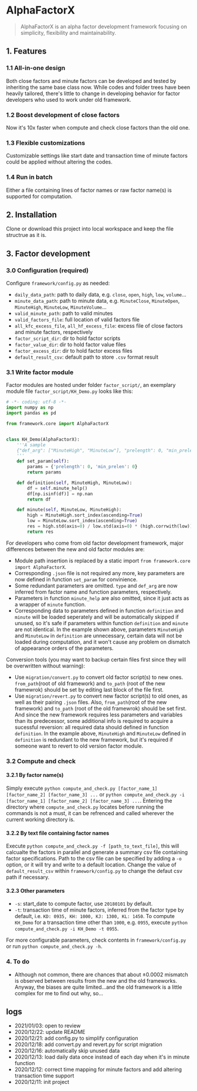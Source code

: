 # AlphaFactorX

> AlphaFactorX is an alpha factor development framework focusing on simplicity, flexibility and maintainability.

## 1. Features

### 1.1 All-in-one design

Both close factors and minute factors can be developed and tested by inheriting the same base class now. While codes and folder trees have been heavily tailored, there's little to change in developing behavior for factor developers who used to work under old framework.

### 1.2 Boost development of close factors

Now it's 10x faster when compute and check close factors than the old one.

### 1.3 Flexible customizations

Customizable settings like start date and transaction time of minute factors could be applied without altering the codes.

### 1.4 Run in batch

Either a file containing lines of factor names or raw factor name(s) is supported for computation.

## 2. Installation

Clone or download this project into local workspace and keep the file structrue as it is.

## 3. Factor development

### 3.0 Configuration (required)

Configure `framework/config.py` as needed:

- `daily_data_path`: path to daily data, e.g. `close`, `open`, `high`, `low`, `volume`...
- `minute_data_path`: path to minute data, e.g. `MinuteClose`, `MinuteOpen`, `MinuteHigh`, `MinuteLow`, `MinuteVolume`...
- `valid_minute_path`: path to valid minutes
- `valid_factors_file`: full location of valid factors file
- `all_kfc_excess_file`, `all_hf_excess_file`: excess file of close factors and minute factors, respectively
- `factor_script_dir`: dir to hold factor scripts
- `factor_value_dir`: dir to hold factor value files
- `factor_excess_dir`: dir to hold factor excess files 
- `default_result_csv`:  default path to store `.csv` format result

### 3.1 Write factor module

Factor modules are hosted under folder `factor_script/`, an exemplary module file `factor_script/KH_Demo.py` looks like this:

```python
# -*- coding: utf-8 -*-
import numpy as np
import pandas as pd

from framework.core import AlphaFactorX


class KH_Demo(AlphaFactorX):
    '''A sample
    {"def_arg": ["MinuteHigh", "MinuteLow"], "prelength": 0, "min_prelen": 0, "type": "hf"}
    '''
    def set_param(self):
        params = {'prelength': 0, 'min_prelen': 0}
        return params

    def definition(self, MinuteHigh, MinuteLow):
        df = self.minute_help()
        df[np.isinf(df)] = np.nan
        return df

    def minute(self, MinuteLow, MinuteHigh):
        high = MinuteHigh.sort_index(ascending=True)
        low = MinuteLow.sort_index(ascending=True)
        res = high.std(axis=0) / low.std(axis=0) * (high.corrwith(low))
        return res
```

For developers who come from old factor development framework, major differences between the new and old factor modules are:

- Module path insertion is replaced by a static import `from framework.core import AlphaFactorX`.
- Corresponding `.json` file is not required any more, key parameters are now defined in function `set_param` for convinience.
- Some redundant parameters are omitted. `type` and `def_arg` are now inferred from factor name and function parameters, respectively.
- Parameters in function `minute_help` are also omitted, since it just acts as a wrapper of `minute` function.
- Corresponding data to parameters defined in function `definition` and `minute` will be loaded seperately and will be automatically skipped if unused, so it's safe if parameters within function `definition` and `minute` are not identical. In the example shown above, parameters `MinuteHigh` and `MinuteLow` in `definition` are unnecessary, certain data will not be loaded during computation, and it won't cause any problem on dismatch of appearance orders of the parameters.

Conversion tools (you may want to backup certain files first since they will be overwritten without warning):

- Use `migration/convert.py` to convert old factor script(s) to new ones. `from_path`(root of old framework) and `to_path` (root of the new framewrok) should be set by editing last block of the file first.
- Use `migration/revert.py` to convert new factor script(s) to old ones, as well as their pairing `.json` files. Also, `from_path`(root of the new framework) and `to_path` (root of the old framewrok) should be set first. And since the new framework requires less parameters and variables than its predecessor, some additional info is required to acquire a sucessful reversion: all required data should defined in function `definition`. In the example above, `MinuteHigh` and `MinuteLow` defined in `definition` is redundant to the new framework, but it's required if someone want to revert to old version factor module.

### 3.2 Compute and check

#### 3.2.1 By factor name(s)

Simply execute `python compute_and_check.py [factor_name_1] [factor_name_2] [factor_name_3] ...` or `python compute_and_check.py -i [factor_name_1] [factor_name_2] [factor_name_3] ...`. Entering the directory where `compute_and_check.py` locates before running the commands is not a must, it can be refrenced and called wherever the current working directory is.

#### 3.2.2 By text file containing factor names

Execute `python compute_and_check.py -f [path_to_text_file]`, this will calcualte the factors in parallel and generate a summary csv file containing factor specifications. Path to the csv file can be specified by adding a `-o` option, or it will try and write to a default location. Change the value of `default_result_csv` within `framework/config.py` to change the defaut csv path if necessary.

#### 3.2.3 Other parameters

- `-s`: start_date to compute factor, use `20180101` by default.
- `-t`: transaction time of minute factors, inferred from the factor type by default, i.e. `KD: 0935, KH: 1000, KJ: 1300, KL: 1450`. To compute `KH_Demo` for a transaction time other than `1000`, e.g. `0955`, execute `python compute_and_check.py -i KH_Demo -t 0955`.

For more configurable parameters, check contents in `framework/config.py` or run `python compute_and_check.py -h`.

### 4. To do

- Although not common, there are chances that about ±0.0002 mismatch is observed between results from the new and the old frameworks. Anyway, the biases are quite limited...and the old framework is a little complex for me to find out why, so...

## logs

- 2021/01/03: open to review
- 2020/12/22: update README
- 2020/12/21: add config.py to simplify configuration
- 2020/12/18: add convert.py and revert.py for script migration
- 2020/12/16: automatically skip unused data
- 2020/12/13: load daily data once instead of each day when it's in minute function
- 2020/12/12: correct time mapping for minute factors and add altering transaction time support
- 2020/12/11: init project
